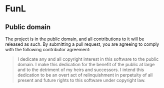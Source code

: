 # FunL

## Public domain

The project is in the public domain, and all contributions to it will be
released as such. By submitting a pull request, you are agreeing to comply
with the following contributor agreement:

> I dedicate any and all copyright interest in this software to the
> public domain. I make this dedication for the benefit of the public at
> large and to the detriment of my heirs and successors. I intend this
> dedication to be an overt act of relinquishment in perpetuity of all
> present and future rights to this software under copyright law.
